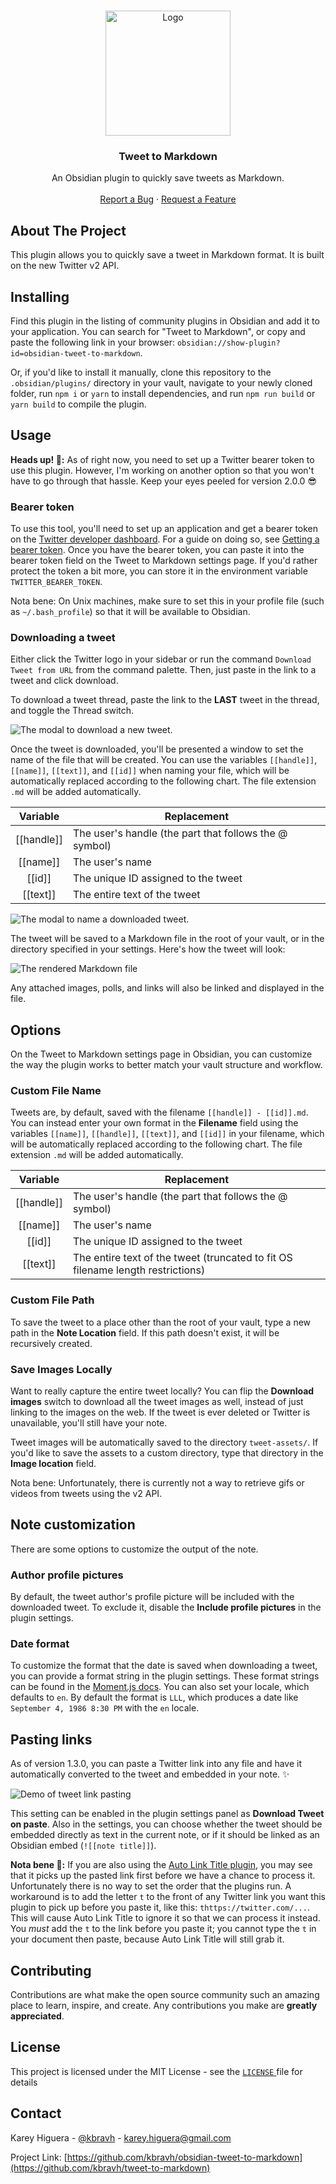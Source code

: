 <br />
<p align="center">
  <a href="https://github.com/kbravh/obsidian-tweet-to-markdown">
    <img src="https://raw.githubusercontent.com/kbravh/obsidian-tweet-to-markdown/main/images/obsidian-ttm-logo.svg" alt="Logo" height=200>
  </a>

  <h3 align="center">Tweet to Markdown</h3>

  <p align="center">
    An Obsidian plugin to quickly save tweets as Markdown.
    <br />
    <br />
    <a href="https://github.com/kbravh/obsidian-tweet-to-markdown/issues">Report a Bug</a>
    ·
    <a href="https://github.com/kbravh/obsidian-tweet-to-markdown/issues">Request a Feature</a>
  </p>
</p>

<!-- ABOUT THE PROJECT -->

## About The Project

This plugin allows you to quickly save a tweet in Markdown format. It is built on the new Twitter v2 API.

## Installing

Find this plugin in the listing of community plugins in Obsidian and add it to your application. You can search for "Tweet to Markdown", or copy and paste the following link in your browser: `obsidian://show-plugin?id=obsidian-tweet-to-markdown`.

Or, if you'd like to install it manually, clone this repository to the `.obsidian/plugins/` directory in your vault, navigate to your newly cloned folder, run `npm i` or `yarn` to install dependencies, and run `npm run build` or `yarn build` to compile the plugin.

<!-- USAGE EXAMPLES -->

## Usage

**Heads up! 📢:** As of right now, you need to set up a Twitter bearer token to use this plugin. However, I'm working on another option so that you won't have to go through that hassle. Keep your eyes peeled for version 2.0.0 😎

### Bearer token
To use this tool, you'll need to set up an application and get a bearer token on the [Twitter developer dashboard](https://developer.twitter.com/en/portal/dashboard). For a guide on doing so, see [Getting a bearer token](https://github.com/kbravh/obsidian-tweet-to-markdown/blob/main/BearerTokenGuide.md). Once you have the bearer token, you can paste it into the bearer token field on the Tweet to Markdown settings page. If you'd rather protect the token a bit more, you can store it in the environment variable `TWITTER_BEARER_TOKEN`.

Nota bene: On Unix machines, make sure to set this in your profile file (such as `~/.bash_profile`) so that it will be available to Obsidian.

### Downloading a tweet

Either click the Twitter logo in your sidebar or run the command `Download Tweet from URL` from the command palette. Then, just paste in the link to a tweet and click download.

To download a tweet thread, paste the link to the **LAST** tweet in the thread, and toggle the Thread switch.

![The modal to download a new tweet.](https://raw.githubusercontent.com/kbravh/obsidian-tweet-to-markdown/main/images/tweet_url_modal.png)

Once the tweet is downloaded, you'll be presented a window to set the name of the file that will be created. You can use the variables `[[handle]]`, `[[name]]`, `[[text]]`, and `[[id]]` when naming your file, which will be automatically replaced according to the following chart. The file extension `.md` will be added automatically.

| Variable | Replacement |
|:---:|---|
|[[handle]]|The user's handle (the part that follows the @ symbol)|
|[[name]]|The user's name|
|[[id]]|The unique ID assigned to the tweet|
|[[text]]|The entire text of the tweet|

![The modal to name a downloaded tweet.](https://raw.githubusercontent.com/kbravh/obsidian-tweet-to-markdown/main/images/tweet_complete_modal.png)

The tweet will be saved to a Markdown file in the root of your vault, or in the directory specified in your settings. Here's how the tweet will look:

![The rendered Markdown file](https://raw.githubusercontent.com/kbravh/obsidian-tweet-to-markdown/main/images/markdown_screenshot.png)

Any attached images, polls, and links will also be linked and displayed in the file.

## Options

On the Tweet to Markdown settings page in Obsidian, you can customize the way the plugin works to better match your vault structure and workflow.

### Custom File Name

Tweets are, by default, saved with the filename `[[handle]] - [[id]].md`. You can instead enter your own format in the **Filename** field using the variables `[[name]]`, `[[handle]]`, `[[text]]`, and `[[id]]` in your filename,  which will be automatically replaced according to the following chart. The file extension `.md` will be added automatically.

| Variable | Replacement |
|:---:|---|
|[[handle]]|The user's handle (the part that follows the @ symbol)|
|[[name]]|The user's name|
|[[id]]|The unique ID assigned to the tweet|
|[[text]]|The entire text of the tweet (truncated to fit OS filename length restrictions)|

### Custom File Path

To save the tweet to a place other than the root of your vault, type a new path in the **Note Location** field. If this path doesn't exist, it will be recursively created.

### Save Images Locally

Want to really capture the entire tweet locally? You can flip the **Download images** switch to download all the tweet images as well, instead of just linking to the images on the web. If the tweet is ever deleted or Twitter is unavailable, you'll still have your note.

Tweet images will be automatically saved to the directory `tweet-assets/`. If you'd like to save the assets to a custom directory, type that directory in the **Image location** field.

Nota bene: Unfortunately, there is currently not a way to retrieve gifs or videos from tweets using the v2 API.

## Note customization
There are some options to customize the output of the note.

### Author profile pictures
By default, the tweet author's profile picture will be included with the downloaded tweet. To exclude it, disable the **Include profile pictures** in the plugin settings.

### Date format
To customize the format that the date is saved when downloading a tweet, you can provide a format string in the plugin settings. These format strings can be found in the [Moment.js docs](https://momentjs.com/docs/#/displaying/format/). You can also set your locale, which defaults to `en`. By default the format is `LLL`, which produces a date like `September 4, 1986 8:30 PM` with the `en` locale.

## Pasting links
As of version 1.3.0, you can paste a Twitter link into any file and have it automatically converted to the tweet and embedded in your note. ✨

![Demo of tweet link pasting](https://raw.githubusercontent.com/kbravh/obsidian-tweet-to-markdown/main/images/link_paste_demo.gif)

This setting can be enabled in the plugin settings panel as **Download Tweet on paste**. Also in the settings, you can choose whether the tweet should be embedded directly as text in the current note, or if it should be linked as an Obsidian embed (`![[note title]]`).

**Nota bene 📢:** If you are also using the [Auto Link Title plugin](obsidian://show-plugin?id=obsidian-auto-link-title), you may see that it picks up the pasted link first before we have a chance to process it. Unfortunately there is no way to set the order that the plugins run. A workaround is to add the letter `t` to the front of any Twitter link you want this plugin to pick up before you paste it, like this: `thttps://twitter.com/...`. This will cause Auto Link Title to ignore it so that we can process it instead. You _must_ add the `t` to the link before you paste it; you cannot type the `t` in your document then paste, because Auto Link Title will still grab it.

<!-- CONTRIBUTING -->

## Contributing

Contributions are what make the open source community such an amazing place to learn, inspire, and create. Any contributions you make are **greatly appreciated**.

## License

This project is licensed under the MIT License - see the [ `LICENSE` ](https://github.com/kbravh/obsidian-tweet-to-markdown/blob/main/LICENSE) file for details

<!-- CONTACT -->

## Contact

Karey Higuera - [@kbravh](https://twitter.com/kbravh) - karey.higuera@gmail.com

Project Link: [https://github.com/kbravh/obsidian-tweet-to-markdown](https://github.com/kbravh/tweet-to-markdown)
